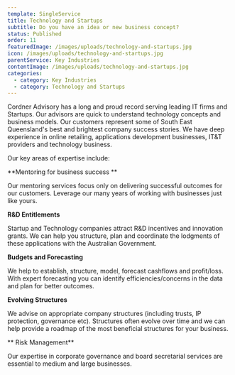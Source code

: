 ```yaml
---
template: SingleService
title: Technology and Startups
subtitle: Do you have an idea or new business concept?
status: Published
order: 11
featuredImage: /images/uploads/technology-and-startups.jpg
icon: /images/uploads/technology-and-startups.jpg
parentService: Key Industries
contentImage: /images/uploads/technology-and-startups.jpg
categories:
  - category: Key Industries
  - category: Technology and Startups
---
```

Cordner Advisory has a long and proud record serving leading IT firms and Startups.
Our advisors are quick to understand technology concepts and business models. Our customers represent some of South East Queensland's best and brightest company success stories. We have deep experience in online retailing, applications development businesses, IT&T providers and technology business.

Our key areas of expertise include:

**Mentoring for business success **

Our mentoring services focus only on delivering successful outcomes for our customers. Leverage our many years of working with businesses just like yours. 

**R&D Entitlements**

Startup and Technology companies attract R&D incentives and innovation grants. We can help you structure, plan and coordinate the lodgments of these applications with the Australian Government.

**Budgets and Forecasting**

We help to establish, structure, model, forecast cashflows and profit/loss. With expert forecasting you can identify efficiencies/concerns in the data and plan for better outcomes. 

**Evolving Structures**

We advise on appropriate company structures (including trusts, IP protection, governance etc). Structures often evolve over time and we can help provide a roadmap of the most beneficial structures for your business.

**
Risk Management**

Our expertise in corporate governance and board secretarial services are essential to medium and large businesses.
